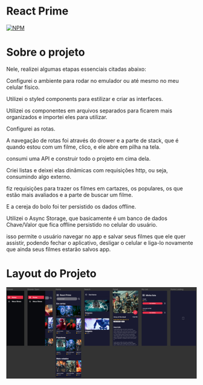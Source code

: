 # React Prime
[![NPM](https://img.shields.io/npm/l/react)](https://github.com/luuizalberto/React-Native-Insider4.0/blob/main/LICENSE)

# Sobre o projeto
Nele, realizei algumas etapas essenciais citadas abaixo:

Configurei o ambiente para rodar no emulador ou até mesmo no meu celular físico.

Utilizei o styled components para estilizar e criar as interfaces.

Utilizei os componentes em arquivos separados para ficarem mais organizados e importei eles para utilizar.

Configurei as rotas.

A navegação de rotas foi através do drower e a parte de stack, que é quando estou com um filme, clico, e ele abre em pilha na tela.

consumi uma API e construir todo o projeto em cima dela.

Criei listas e deixei elas dinâmicas com requisições http, ou seja, consumindo algo externo.

fiz requisições para trazer os filmes em cartazes, os populares, os que estão mais avaliados e a parte de buscar um filme.

E a cereja do bolo foi ter persistido os dados offline.

Utilizei o Async Storage, que basicamente é um banco de dados Chave/Valor que fica offline persistido no celular do usuário.

isso permite o usuário navegar no app e salvar seus filmes que ele quer assistir, podendo fechar o aplicativo, desligar o celular e liga-lo novamente que ainda seus filmes estarão salvos app.


# Layout do Projeto
![Mobile](https://github.com/luuizalberto/React-Native-Insider4.0/blob/main/src/assets/layout%20mobile%20React%20Prime.png)
